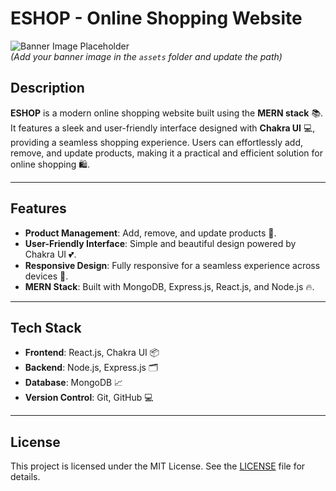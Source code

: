 # ESHOP - Online Shopping Website

![Banner Image Placeholder](https://i.ibb.co.com/nwnSpHT/Screenshot-2025-01-13-161334.png)  
*(Add your banner image in the `assets` folder and update the path)*

## Description

**ESHOP** is a modern online shopping website built using the **MERN stack** 📚. It features a sleek and user-friendly interface designed with **Chakra UI** 💻, providing a seamless shopping experience. Users can effortlessly add, remove, and update products, making it a practical and efficient solution for online shopping 🛍.

---

## Features

- **Product Management**: Add, remove, and update products 📝.
- **User-Friendly Interface**: Simple and beautiful design powered by Chakra UI 💕.
- **Responsive Design**: Fully responsive for a seamless experience across devices 📱.
- **MERN Stack**: Built with MongoDB, Express.js, React.js, and Node.js 🔥.

---

## Tech Stack

- **Frontend**: React.js, Chakra UI 📦
- **Backend**: Node.js, Express.js 🗂
- **Database**: MongoDB 📈
- **Version Control**: Git, GitHub 💻

---
## License

This project is licensed under the MIT License. See the [LICENSE](LICENSE) file for details.
